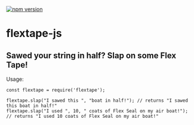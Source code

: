 [![npm version](https://badge.fury.io/js/flextape.svg)](https://badge.fury.io/js/flextape)

# flextape-js
## Sawed your string in half? Slap on some Flex Tape!

Usage:
    
	const flextape = require('flextape');
	
	flextape.slap("I sawed this ", "boat in half!"); // returns "I sawed this boat in half!"
	flextape.slap("I used ", 10, " coats of Flex Seal on my air boat!"); // returns "I used 10 coats of Flex Seal on my air boat!"
